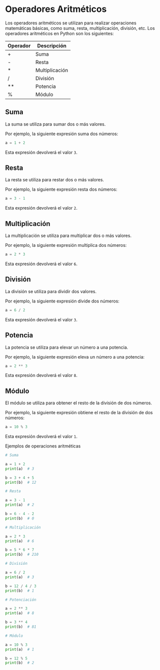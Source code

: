 # Operadores Aritméticos

Los operadores aritméticos se utilizan para realizar operaciones matemáticas básicas, como suma, resta, multiplicación, división, etc. Los operadores aritméticos en Python son los siguientes:

| Operador | Descripción    |
| -------- | -------------- |
| +        | Suma           |
| -        | Resta          |
| *        | Multiplicación |
| /        | División       |
| **       | Potencia       |
| %        | Módulo         |

## Suma

La suma se utiliza para sumar dos o más valores.

Por ejemplo, la siguiente expresión suma dos números:

```py
a = 1 + 2
```

Esta expresión devolverá el valor `3`.

## Resta

La resta se utiliza para restar dos o más valores.

Por ejemplo, la siguiente expresión resta dos números:

```py
a = 3 - 1
```

Esta expresión devolverá el valor `2`.

## Multiplicación

La multiplicación se utiliza para multiplicar dos o más valores.

Por ejemplo, la siguiente expresión multiplica dos números:

```py
a = 2 * 3
```

Esta expresión devolverá el valor `6`.

## División

La división se utiliza para dividir dos valores.

Por ejemplo, la siguiente expresión divide dos números:

```py
a = 6 / 2
```

Esta expresión devolverá el valor `3`.

## Potencia

La potencia se utiliza para elevar un número a una potencia.

Por ejemplo, la siguiente expresión eleva un número a una potencia:

```py
a = 2 ** 3
```

Esta expresión devolverá el valor `8`.

## Módulo

El módulo se utiliza para obtener el resto de la división de dos números.

Por ejemplo, la siguiente expresión obtiene el resto de la división de dos números:

```py
a = 10 % 3
```

Esta expresión devolverá el valor `1`.

Ejemplos de operaciones aritméticas

```py
# Suma

a = 1 + 2
print(a)  # 3

b = 3 + 4 + 5
print(b)  # 12

# Resta

a = 3 - 1
print(a)  # 2

b = 6 - 4 - 2
print(b)  # 0

# Multiplicación

a = 2 * 3
print(a)  # 6

b = 5 * 6 * 7
print(b)  # 210

# División

a = 6 / 2
print(a)  # 3

b = 12 / 4 / 3
print(b)  # 1

# Potenciación

a = 2 ** 3
print(a)  # 8

b = 3 ** 4
print(b)  # 81

# Módulo

a = 10 % 3
print(a)  # 1

b = 12 % 5
print(b)  # 2
```

